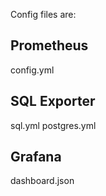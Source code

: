 Config files are:

## Prometheus
config.yml

## SQL Exporter
sql.yml
postgres.yml

## Grafana
dashboard.json
